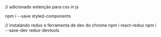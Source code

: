 // adicionado extenção para css in js

npm i --save styled-components

// instalando redux e ferramenta de dev do chrome
npm i react-redux
npm i --save-dev redux-devtools